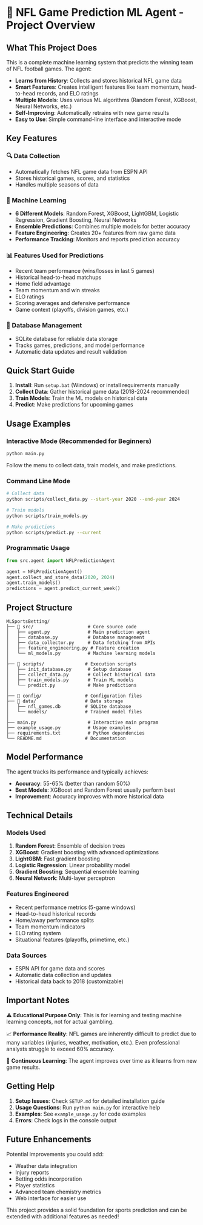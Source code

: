 # 🏈 NFL Game Prediction ML Agent - Project Overview

## What This Project Does

This is a complete machine learning system that predicts the winning team of NFL football games. The agent:

- **Learns from History**: Collects and stores historical NFL game data
- **Smart Features**: Creates intelligent features like team momentum, head-to-head records, and ELO ratings
- **Multiple Models**: Uses various ML algorithms (Random Forest, XGBoost, Neural Networks, etc.)
- **Self-Improving**: Automatically retrains with new game results
- **Easy to Use**: Simple command-line interface and interactive mode

## Key Features

### 🔍 Data Collection
- Automatically fetches NFL game data from ESPN API
- Stores historical games, scores, and statistics
- Handles multiple seasons of data

### 🧠 Machine Learning
- **6 Different Models**: Random Forest, XGBoost, LightGBM, Logistic Regression, Gradient Boosting, Neural Networks
- **Ensemble Predictions**: Combines multiple models for better accuracy
- **Feature Engineering**: Creates 20+ features from raw game data
- **Performance Tracking**: Monitors and reports prediction accuracy

### 📊 Features Used for Predictions
- Recent team performance (wins/losses in last 5 games)
- Historical head-to-head matchups
- Home field advantage
- Team momentum and win streaks
- ELO ratings
- Scoring averages and defensive performance
- Game context (playoffs, division games, etc.)

### 💾 Database Management
- SQLite database for reliable data storage
- Tracks games, predictions, and model performance
- Automatic data updates and result validation

## Quick Start Guide

1. **Install**: Run `setup.bat` (Windows) or install requirements manually
2. **Collect Data**: Gather historical game data (2018-2024 recommended)
3. **Train Models**: Train the ML models on historical data
4. **Predict**: Make predictions for upcoming games

## Usage Examples

### Interactive Mode (Recommended for Beginners)
```bash
python main.py
```
Follow the menu to collect data, train models, and make predictions.

### Command Line Mode
```bash
# Collect data
python scripts/collect_data.py --start-year 2020 --end-year 2024

# Train models
python scripts/train_models.py

# Make predictions
python scripts/predict.py --current
```

### Programmatic Usage
```python
from src.agent import NFLPredictionAgent

agent = NFLPredictionAgent()
agent.collect_and_store_data(2020, 2024)
agent.train_models()
predictions = agent.predict_current_week()
```

## Project Structure

```
MLSportsBetting/
├── 📁 src/                    # Core source code
│   ├── agent.py              # Main prediction agent
│   ├── database.py           # Database management
│   ├── data_collector.py     # Data fetching from APIs
│   ├── feature_engineering.py # Feature creation
│   └── ml_models.py          # Machine learning models
│
├── 📁 scripts/               # Execution scripts
│   ├── init_database.py      # Setup database
│   ├── collect_data.py       # Collect historical data
│   ├── train_models.py       # Train ML models
│   └── predict.py            # Make predictions
│
├── 📁 config/                # Configuration files
├── 📁 data/                  # Data storage
│   ├── nfl_games.db         # SQLite database
│   └── models/              # Trained model files
│
├── main.py                   # Interactive main program
├── example_usage.py          # Usage examples
├── requirements.txt          # Python dependencies
└── README.md                # Documentation
```

## Model Performance

The agent tracks its performance and typically achieves:
- **Accuracy**: 55-65% (better than random 50%)
- **Best Models**: XGBoost and Random Forest usually perform best
- **Improvement**: Accuracy improves with more historical data

## Technical Details

### Models Used
1. **Random Forest**: Ensemble of decision trees
2. **XGBoost**: Gradient boosting with advanced optimizations
3. **LightGBM**: Fast gradient boosting
4. **Logistic Regression**: Linear probability model
5. **Gradient Boosting**: Sequential ensemble learning
6. **Neural Network**: Multi-layer perceptron

### Features Engineered
- Recent performance metrics (5-game windows)
- Head-to-head historical records
- Home/away performance splits
- Team momentum indicators
- ELO rating system
- Situational features (playoffs, primetime, etc.)

### Data Sources
- ESPN API for game data and scores
- Automatic data collection and updates
- Historical data back to 2018 (customizable)

## Important Notes

⚠️ **Educational Purpose Only**: This is for learning and testing machine learning concepts, not for actual gambling.

📈 **Performance Reality**: NFL games are inherently difficult to predict due to many variables (injuries, weather, motivation, etc.). Even professional analysts struggle to exceed 60% accuracy.

🔄 **Continuous Learning**: The agent improves over time as it learns from new game results.

## Getting Help

1. **Setup Issues**: Check `SETUP.md` for detailed installation guide
2. **Usage Questions**: Run `python main.py` for interactive help
3. **Examples**: See `example_usage.py` for code examples
4. **Errors**: Check logs in the console output

## Future Enhancements

Potential improvements you could add:
- Weather data integration
- Injury reports
- Betting odds incorporation
- Player statistics
- Advanced team chemistry metrics
- Web interface for easier use

This project provides a solid foundation for sports prediction and can be extended with additional features as needed!